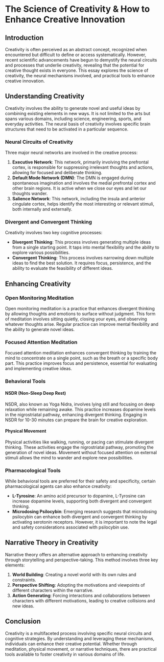 # The Science of Creativity & How to Enhance Creative Innovation

## Introduction

Creativity is often perceived as an abstract concept, recognized when encountered but difficult to define or access systematically. However, recent scientific advancements have begun to demystify the neural circuits and processes that underlie creativity, revealing that the potential for creative thought exists in everyone. This essay explores the science of creativity, the neural mechanisms involved, and practical tools to enhance creative innovation.

## Understanding Creativity

Creativity involves the ability to generate novel and useful ideas by combining existing elements in new ways. It is not limited to the arts but spans various domains, including science, engineering, sports, and everyday activities. The neural basis of creativity involves specific brain structures that need to be activated in a particular sequence.

### Neural Circuits of Creativity

Three major neural networks are involved in the creative process:

1. **Executive Network**: This network, primarily involving the prefrontal cortex, is responsible for suppressing irrelevant thoughts and actions, allowing for focused and deliberate thinking.
2. **Default Mode Network (DMN)**: The DMN is engaged during spontaneous imagination and involves the medial prefrontal cortex and other brain regions. It is active when we close our eyes and let our thoughts wander.
3. **Salience Network**: This network, including the insula and anterior cingulate cortex, helps identify the most interesting or relevant stimuli, both internally and externally.

### Divergent and Convergent Thinking

Creativity involves two key cognitive processes:

- **Divergent Thinking**: This process involves generating multiple ideas from a single starting point. It taps into mental flexibility and the ability to explore various possibilities.
- **Convergent Thinking**: This process involves narrowing down multiple ideas to find the best solution. It requires focus, persistence, and the ability to evaluate the feasibility of different ideas.

## Enhancing Creativity

### Open Monitoring Meditation

Open monitoring meditation is a practice that enhances divergent thinking by allowing thoughts and emotions to surface without judgment. This form of meditation involves sitting quietly, closing your eyes, and observing whatever thoughts arise. Regular practice can improve mental flexibility and the ability to generate novel ideas.

### Focused Attention Meditation

Focused attention meditation enhances convergent thinking by training the mind to concentrate on a single point, such as the breath or a specific body part. This practice improves focus and persistence, essential for evaluating and implementing creative ideas.

### Behavioral Tools

#### NSDR (Non-Sleep Deep Rest)

NSDR, also known as Yoga Nidra, involves lying still and focusing on deep relaxation while remaining awake. This practice increases dopamine levels in the nigrostriatal pathway, enhancing divergent thinking. Engaging in NSDR for 10-30 minutes can prepare the brain for creative exploration.

#### Physical Movement

Physical activities like walking, running, or pacing can stimulate divergent thinking. These activities engage the nigrostriatal pathway, promoting the generation of novel ideas. Movement without focused attention on external stimuli allows the mind to wander and explore new possibilities.

### Pharmacological Tools

While behavioral tools are preferred for their safety and specificity, certain pharmacological agents can also enhance creativity:

- **L-Tyrosine**: An amino acid precursor to dopamine, L-Tyrosine can increase dopamine levels, supporting both divergent and convergent thinking.
- **Microdosing Psilocybin**: Emerging research suggests that microdosing psilocybin can enhance both divergent and convergent thinking by activating serotonin receptors. However, it is important to note the legal and safety considerations associated with psilocybin use.

## Narrative Theory in Creativity

Narrative theory offers an alternative approach to enhancing creativity through storytelling and perspective-taking. This method involves three key elements:

1. **World Building**: Creating a novel world with its own rules and constraints.
2. **Perspective Shifting**: Adopting the motivations and viewpoints of different characters within the narrative.
3. **Action Generating**: Forcing interactions and collaborations between characters with different motivations, leading to creative collisions and new ideas.

## Conclusion

Creativity is a multifaceted process involving specific neural circuits and cognitive strategies. By understanding and leveraging these mechanisms, individuals can enhance their creative potential. Whether through meditation, physical movement, or narrative techniques, there are practical tools available to foster creativity in various domains of life.